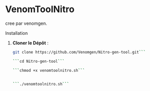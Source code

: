 # VenomToolNitro

cree par venomgen.

 Installation

1. **Cloner le Dépôt** :
   ```bash
   git clone https://github.com/Venomgen/Nitro-gen-tool.git```
   
   ```cd Nitro-gen-tool```

   ```chmod +x venomtoolnitro.sh```

   
   ```./venomtoolnitro.sh```
